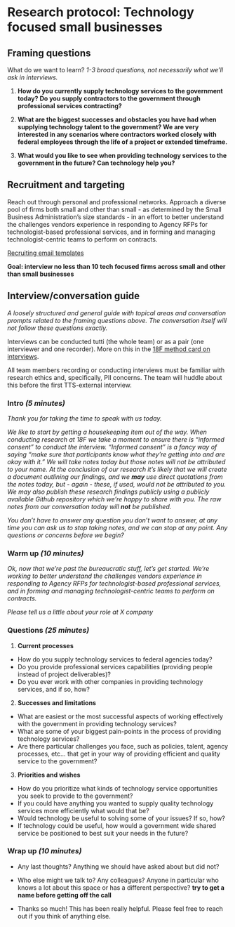 # **Research protocol: Technology focused small businesses**
 
## Framing questions
 
What do we want to learn? *1-3 broad questions, not necessarily what we’ll ask in interviews.* 
 
1. **How do you currently supply technology services to the government today?  Do you supply contractors to the government through professional services contracting?**
 
2. **What are the biggest successes and obstacles you have had when supplying technology talent to the government?  We are very interested in any scenarios where contractors worked closely with federal employees through the life of a project or extended timeframe.**
 
3. **What would you like to see when providing technology services to the government in the future?  Can technology help you?**
 
 
## Recruitment and targeting
 
Reach out through personal and professional networks.  Approach a diverse pool of firms both small and other than small - as determined by the Small Business Administration’s size standards -  in an effort to better understand the challenges vendors experience in responding to Agency RFPs for technologist-based professional services, and in forming and managing technologist-centric teams to perform on contracts. 
 
[Recruiting email templates](https://github.com/18F/tis-discovery/blob/master/research/templates/recruiting-email.md) 
 
**Goal: interview no less than 10 tech focused firms across small and other than small businesses**
 
## Interview/conversation guide
 
*A loosely structured and general guide with topical areas and conversation prompts related to the framing questions above. The conversation itself will not follow these questions exactly.* 
 
Interviews can be conducted tutti (the whole team) or as a pair (one interviewer and one recorder). More on this in the [18F method card on interviews](https://methods.18f.gov/discover/stakeholder-and-user-interviews/).
 
All team members recording or conducting interviews must be familiar with research ethics and, specifically, PII concerns. The team will huddle about this before the first TTS-external interview.
 
### Intro _(5 minutes)_
 
*Thank you for taking the time to speak with us today.*
 
*We like to start by getting a housekeeping item out of the way. When conducting research at 18F we take a moment to ensure there is “informed consent” to conduct the interview. “Informed consent” is a fancy way of saying “make sure that participants know what they’re getting into and are okay with it.” We will take notes today but those notes will not be attributed to your name. At the conclusion of our research it’s likely that we will create a document outlining our findings, and we **may** use direct quotations from the notes today, but - again - these, if used, would not be attributed to you. We may also publish these research findings publicly using a publicly available Github repository which we’re happy to share with you. The raw notes from our conversation today will **not** be published.* 
 
*You don’t have to answer any question you don’t want to answer, at any time you can ask us to stop taking notes, and we can stop at any point.* 
*Any questions or concerns before we begin?* 
 
### Warm up _(10 minutes)_
 
*Ok, now that we’re past the bureaucratic stuff, let’s get started.  We’re working to better understand the challenges vendors experience in responding to Agency RFPs for technologist-based professional services, and in forming and managing technologist-centric teams to perform on contracts.*
 
*Please tell us a little about your role at X company*
 
### Questions _(25 minutes)_
 
1. **Current processes**
  * How do you supply technology services to federal agencies today?
  * Do you provide professional services capabilities (providing people instead of project deliverables)?
  * Do you ever work with other companies in providing technology services, and if so, how?
 
2. **Successes and limitations**
  * What are easiest or the most successful aspects of working effectively with the government in providing technology services?
  * What are some of your biggest pain-points in the process of providing technology services?
  * Are there particular challenges you face, such as policies, talent, agency processes, etc… that get in your way of providing efficient and quality service to the government?  
 
3. **Priorities and wishes**
  * How do you prioritize what kinds of technology service opportunities you seek to provide to the government?
  * If you could have anything you wanted to supply quality technology services more efficiently what would that be?
  * Would technology be useful to solving some of your issues?  If so, how?
  * If technology could be useful, how would a government wide shared service be positioned to best suit your needs in the future?
 
 
### Wrap up _(10 minutes)_
 
* Any last thoughts? Anything we should have asked about but did not? 
 
* Who else might we talk to? Any colleagues? Anyone in particular who knows a lot about this space or has a different perspective? **try to get a name before getting off the call**
 
* Thanks so much! This has been really helpful. Please feel free to reach out if you think of anything else. 
 

